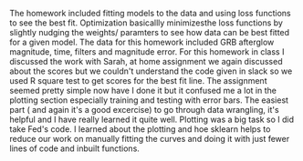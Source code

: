 The homework included fitting models to the data and using loss functions to see the best fit. Optimization  basicallly minimizesthe loss functions by slightly nudging the weights/ paramters to see how data can be best fitted for a given model. The data for this homework included GRB afterglow magnitude, time, filters and magnitude error. 
 For this homework in class I discussed the work with Sarah, at home assignment we again discussed about the scores but we couldn't understand the code given in slack so we used R square test to get scores for the best fit line. 
 The assignment seemed pretty simple now have I done it but it confused me a lot in the plotting section especially training and testing with error bars. 
The easiest part ( and again it's a good excercise) to go through data wrangling, it's helpful and I have really learned it quite well. Plotting was a big task so I did take Fed's code. 
I learned about the plotting and hoe sklearn helps to reduce our work on manually fitting the curves and doing it with just fewer lines of code and inbuilt functions.
